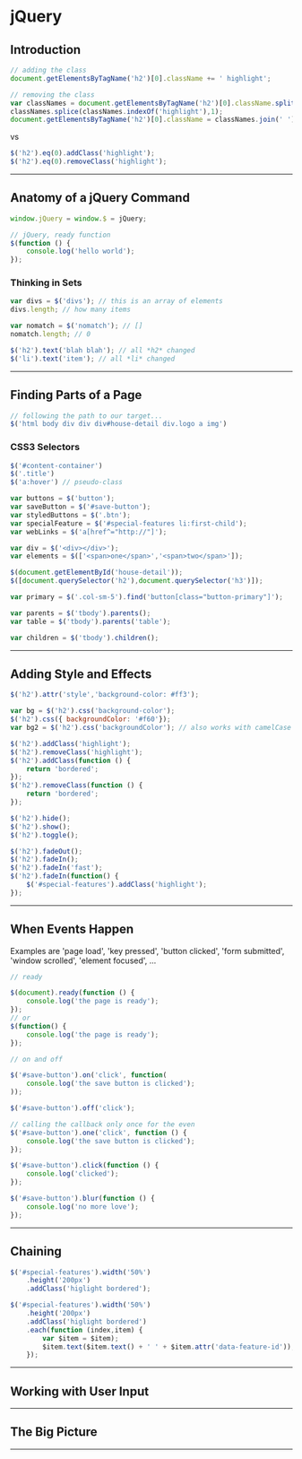 # jQuery

## Introduction

```javascript
// adding the class
document.getElementsByTagName('h2')[0].className += ' highlight';

// removing the class
var classNames = document.getElementsByTagName('h2')[0].className.split(' ');
classNames.splice(classNames.indexOf('highlight'),1);
document.getElementsByTagName('h2')[0].className = classNames.join(' ');
```

vs

```javascript
$('h2').eq(0).addClass('highlight');
$('h2').eq(0).removeClass('highlight');
```

---

## Anatomy of a jQuery Command

```javascript
window.jQuery = window.$ = jQuery;

// jQuery, ready function
$(function () {
    console.log('hello world');
});
```

### Thinking in Sets

```javascript
var divs = $('divs'); // this is an array of elements
divs.length; // how many items
```

```javascript
var nomatch = $('nomatch'); // []
nomatch.length; // 0
```

```javascript
$('h2').text('blah blah'); // all *h2* changed
$('li').text('item'); // all *li* changed
```

---

## Finding Parts of a Page

```javascript
// following the path to our target...
$('html body div div div#house-detail div.logo a img')
```

### CSS3 Selectors

```javascript
$('#content-container')
$('.title')
$('a:hover') // pseudo-class
```

```javascript
var buttons = $('button');
var saveButton = $('#save-button');
var styledButtons = $('.btn');
var specialFeature = $('#special-features li:first-child');
var webLinks = $('a[href^="http://"]');
```

```javascript
var div = $('<div></div>');
var elements = $(['<span>one</span>','<span>two</span>']);
```

```javascript
$(document.getElementById('house-detail'));
$([document.querySelector('h2'),document.querySelector('h3')]);
```

```javascript
var primary = $('.col-sm-5').find('button[class="button-primary"]');
```

```javascript
var parents = $('tbody').parents();
var table = $('tbody').parents('table');
```

```javascript
var children = $('tbody').children();   
```

---

## Adding Style and Effects

```javascript
$('h2').attr('style','background-color: #ff3');
```

```javascript
var bg = $('h2').css('background-color');
$('h2').css({ backgroundColor: '#f60'});
var bg2 = $('h2').css('backgroundColor'); // also works with camelCase
```

```javascript
$('h2').addClass('highlight');
$('h2').removeClass('highlight');
$('h2').addClass(function () {
    return 'bordered';
});
$('h2').removeClass(function () {
    return 'bordered';
});
```

```javascript
$('h2').hide();
$('h2').show();
$('h2').toggle();
```

```javascript
$('h2').fadeOut();
$('h2').fadeIn();
$('h2').fadeIn('fast');
$('h2').fadeIn(function() {
    $('#special-features').addClass('highlight');
});
```

---

## When Events Happen

Examples are 'page load', 'key pressed', 'button clicked', 'form submitted', 'window scrolled', 'element focused', ...

```javascript
// ready

$(document).ready(function () {
    console.log('the page is ready');
});
// or
$(function() {
    console.log('the page is ready');
});
```

```javascript
// on and off

$('#save-button').on('click', function(
    console.log('the save button is clicked');
));

$('#save-button').off('click');
```

```javascript
// calling the callback only once for the even
$('#save-button').one('click', function () {
    console.log('the save button is clicked');
});
```

```javascript
$('#save-button').click(function () {
    console.log('clicked');
});

$('#save-button').blur(function () {
    console.log('no more love');
});
```

---

## Chaining

```javascript
$('#special-features').width('50%')
    .height('200px')
    .addClass('higlight bordered');
```

```javascript
$('#special-features').width('50%')
    .height('200px')
    .addClass('higlight bordered')
    .each(function (index,item) {
        var $item = $item);
        $item.text($item.text() + ' ' + $item.attr('data-feature-id'));
    });
```

---

## Working with User Input

---

## The Big Picture

---